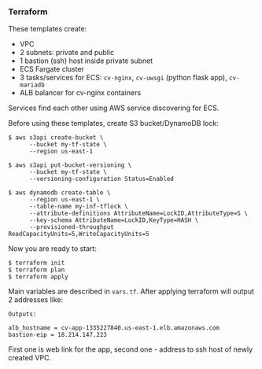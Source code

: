 ### Terraform

These templates create:
* VPC
* 2 subnets: private and public
* 1 bastion (ssh) host inside private subnet
* ECS Fargate cluster
* 3 tasks/services for ECS: `cv-nginx`, `cv-uwsgi` (python flask app), `cv-mariadb`
* ALB balancer for cv-nginx containers

Services find each other using AWS service discovering for ECS.

Before using these templates, create S3 bucket/DynamoDB lock:
```
$ aws s3api create-bucket \
      --bucket my-tf-state \
      --region us-east-1

$ aws s3api put-bucket-versioning \
      --bucket my-tf-state \
      --versioning-configuration Status=Enabled
```
```
$ aws dynamodb create-table \
      --region us-east-1 \
      --table-name my-inf-tflock \
      --attribute-definitions AttributeName=LockID,AttributeType=S \
      --key-schema AttributeName=LockID,KeyType=HASH \
      --provisioned-throughput ReadCapacityUnits=5,WriteCapacityUnits=5
```
Now you are ready to start:
```
$ terraform init
$ terraform plan
$ terraform apply
```
Main variables are described in `vars.tf`. After applying terraform will output 2 addresses like:
```
Outputs:

alb_hostname = cv-app-1335227840.us-east-1.elb.amazonaws.com
bastion-eip = 18.214.147.223

```
First one is web link for the app, second one - address to ssh host of newly created VPC.